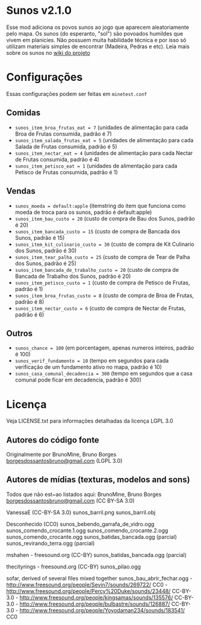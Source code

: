 Sunos v2.1.0
============

Esse mod adiciona os povos sunos ao jogo que aparecem aleatoriamente pelo mapa.
Os sunos (do esperanto, "sol") são povoados humildes que vivem 
em planicies. Não possuem muita habilidade técnica e por isso 
só utilizam materiais simples de encontrar 
(Madeira, Pedras e etc). Leia mais sobre os sunos no [wiki do projeto](https://github.com/BrunoMine/sociedades/wiki/Sunos)

# Configurações

Essas configurações podem ser feitas em `minetest.conf`

## Comidas
- `sunos_item_broa_frutas_eat = 7` (unidades de alimentação para cada Broa de Frutas consumida, padrão é 7)
- `sunos_item_salada_frutas_eat = 5` (unidades de alimentação para cada Salada de Frutas consumida, padrão é 5)
- `sunos_item_nectar_eat = 4` (unidades de alimentação para cada Nectar de Frutas consumida, padrão é 4)
- `sunos_item_petisco_eat = 1` (unidades de alimentação para cada Petisco de Frutas consumida, padrão é 1)

## Vendas
- `sunos_moeda = default:apple` (itemstring do item que funciona como moeda de troca para os sunos, padrão é default:apple)
- `sunos_item_bau_custo = 20` (custo de compra de Bau dos Sunos, padrão é 20)
- `sunos_item_bancada_custo = 15` (custo de compra de Bancada dos Sunos, padrão é 15)
- `sunos_item_kit_culinario_custo = 30` (custo de compra de Kit Culinario dos Sunos, padrão é 30)
- `sunos_item_tear_palha_custo = 25` (custo de compra de Tear de Palha dos Sunos, padrão é 25)
- `sunos_item_bancada_de_trabalho_custo = 20` (custo de compra de Bancada de Trabalho dos Sunos, padrão é 20)
- `sunos_item_petisco_custo = 1` (custo de compra de Petisco de Frutas, padrão é 1)
- `sunos_item_broa_frutas_custo = 8` (custo de compra de Broa de Frutas, padrão é 8)
- `sunos_item_nectar_custo = 6` (custo de compra de Nectar de Frutas, padrão é 6)

## Outros
- `sunos_chance = 100` (em porcentagem, apenas numeros inteiros, padrão é 100)
- `sunos_verif_fundamento = 10` (tempo em segundos para cada verificação de um fundamento ativo no mapa, padrão é 10)
- `sunos_casa_comunal_decadencia = 300` (tempo em segundos que a casa comunal pode ficar em decadencia, padrão é 300)


# Licença
Veja LICENSE.txt para informações detalhadas da licença LGPL 3.0

Autores do código fonte
-----------------------
Originalmente por BrunoMine, Bruno Borges <borgesdossantosbruno@gmail.com> (LGPL 3.0)

Autores de mídias (texturas, modelos and sons)
----------------------------------------------
Todos que não est~ao listados aqui:
BrunoMine, Bruno Borges <borgesdossantosbruno@gmail.com> (CC BY-SA 3.0)

VanessaE (CC-BY-SA 3.0)
	sunos_barril.png
	sunos_barril.obj

Desconhecido (CC0)
	sunos_bebendo_garrafa_de_vidro.ogg
	sunos_comendo_crocante.1.ogg
	sunos_comendo_crocante.2.ogg
	sunos_comendo_crocante.ogg
	sunos_batidas_bancada.ogg (parcial)
	sunos_revirando_terra.ogg (parcial)

mshahen - freesound.org (CC-BY)
	sunos_batidas_bancada.ogg (parcial)

thecityrings - freesound.org (CC-BY)
	sunos_pilao.ogg
	
sofar, derived of several files mixed together
	sunos_bau_abrir_fechar.ogg
		- http://www.freesound.org/people/Sevin7/sounds/269722/ CC0
		- http://www.freesound.org/people/Percy%20Duke/sounds/23448/ CC-BY-3.0
		- http://www.freesound.org/people/kingsamas/sounds/135576/ CC-BY-3.0
		- http://www.freesound.org/people/bulbastre/sounds/126887/ CC-BY-3.0
		- http://www.freesound.org/people/Yoyodaman234/sounds/183541/ CC0
